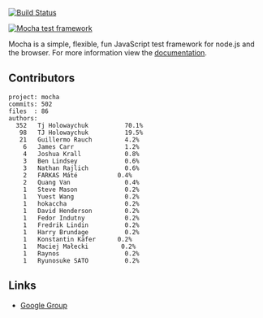  [![Build Status](https://secure.travis-ci.org/visionmedia/mocha.png)](http://travis-ci.org/visionmedia/mocha)

  [![Mocha test framework](http://f.cl.ly/items/3l1k0n2A1U3M1I1L210p/Screen%20Shot%202012-02-24%20at%202.21.43%20PM.png)](http://visionmedia.github.com/mocha)

  Mocha is a simple, flexible, fun JavaScript test framework for node.js and the browser. For more information view the [documentation](http://visionmedia.github.com/mocha).

## Contributors

```
project: mocha
commits: 502
files  : 86
authors: 
  352	Tj Holowaychuk          70.1%
   98	TJ Holowaychuk          19.5%
   21	Guillermo Rauch         4.2%
    6	James Carr              1.2%
    4	Joshua Krall            0.8%
    3	Ben Lindsey             0.6%
    3	Nathan Rajlich          0.6%
    2	FARKAS Máté           0.4%
    2	Quang Van               0.4%
    1	Steve Mason             0.2%
    1	Yuest Wang              0.2%
    1	hokaccha                0.2%
    1	David Henderson         0.2%
    1	Fedor Indutny           0.2%
    1	Fredrik Lindin          0.2%
    1	Harry Brundage          0.2%
    1	Konstantin Käfer      0.2%
    1	Maciej Małecki         0.2%
    1	Raynos                  0.2%
    1	Ryunosuke SATO          0.2%
```

## Links

  - [Google Group](http://groups.google.com/group/mochajs)
